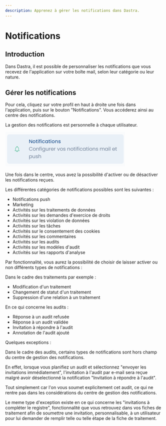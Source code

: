 ```yaml
---
description: Apprenez à gérer les notifications dans Dastra.
---
```


# Notifications

## Introduction

Dans Dastra, il est possible de personnaliser les notifications que vous recevez de l'application sur votre boîte mail, selon leur catégorie ou leur nature.

## Gérer les notifications

Pour cela, cliquez sur votre profil en haut à droite une fois dans l'application, puis sur le bouton "Notifications". Vous accéderez ainsi au centre des notifications.

La gestion des notifications est personnelle à chaque utilisateur.&#x20;

![Bouton "Notifications"](<../../.gitbook/assets/image (242).png>)

Une fois dans le centre, vous avez la possibilité d'activer ou de désactiver les notifications reçues.

Les différentes catégories de notifications possibles sont les suivantes :

* Notifications push
* Marketing
* Activités sur les traitements de données
* Activités sur les demandes d'exercice de droits
* Activités sur les violation de données
* Activités sur les tâches
* Activités sur le consentement des cookies
* Activités sur les commentaires
* Activités sur les audits
* Activités sur les modèles d'audit
* Activités sur les rapports d'analyse

Par fonctionnalité, vous aurez la possibilité de choisir de laisser activer ou non différents types de notifications :&#x20;

Dans le cadre des traitements par exemple :

* Modification d'un traitement
* Changement de statut d'un traitement
* Suppression d'une relation à un traitement

En ce qui concerne les audits :&#x20;

* Réponse à un audit refusée
* Réponse à un audit validée
* Invitation à répondre à l'audit
* Annotation de l'audit ajouté

Quelques exceptions :&#x20;

Dans le cadre des audits, certains types de notifications sont hors champ du centre de gestion des notifications.&#x20;

En effet, lorsque vous planifiez un audit et sélectionnez "envoyer les invitations immédiatement", l'invitation à l'audit par e-mail sera reçue malgré avoir déselectionné la notification "Invitation à répondre à l'audit".&#x20;

Tout simplement car l'on vous soumet explicitement cet audit, ce qui ne rentre pas dans les considérations du centre de gestion des notifications.

Le meme type d'exception existe en ce qui concerne les "invitations à compléter le registre", fonctionnalité que vous retrouvez dans vos fiches de traitement afin de soumettre une invitation, personnalisable, à un utilisateur pour lui demander de remplir telle ou telle étape de la fiche de traitement.
